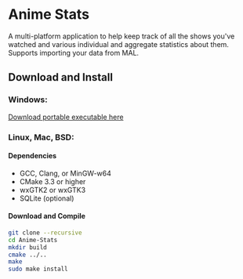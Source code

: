 # Anime Stats

A multi-platform application to help keep track of all the shows you've watched and various individual and aggregate statistics about them. Supports importing your data from MAL.

## Download and Install
### Windows:
[Download portable executable here](https://github.com/tsweeney256/Anime-Stats/releases)

### Linux, Mac, BSD:
#### Dependencies
- GCC, Clang, or MinGW-w64
- CMake 3.3 or higher
- wxGTK2 or wxGTK3
- SQLite (optional)
#### Download and Compile
```bash
git clone --recursive
cd Anime-Stats
mkdir build
cmake ../..
make
sudo make install
```
